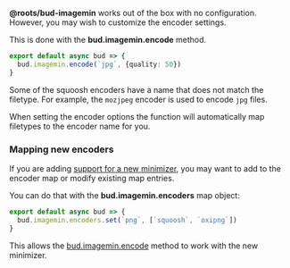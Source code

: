 **@roots/bud-imagemin** works out of the box with no configuration. However, you may wish to customize the encoder settings.

This is done with the **bud.imagemin.encode** method.

```typescript title="bud.config.mjs"
export default async bud => {
  bud.imagemin.encode(`jpg`, {quality: 50})
}
```

Some of the squoosh encoders have a name that does not match the filetype. For example, the `mozjpeg` encoder is used to encode `jpg` files.

When setting the encoder options the function will automatically map filetypes to the encoder name for you.

### Mapping new encoders

If you are adding [support for a new minimizer](#minimizers), you may want to add to the encoder map or modify existing map entries.

You can do that with the **bud.imagemin.encoders** map object:

```typescript title="bud.config.mjs"
export default async bud => {
  bud.imagemin.encoders.set(`png`, [`squoosh`, `oxipng`])
}
```

This allows the [bud.imagemin.encode](#setting-encoder-options) method to work with the new minimizer.
